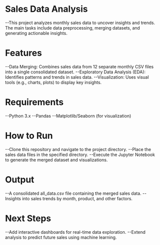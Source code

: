# Sales Data Analysis
--This project analyzes monthly sales data to uncover insights and trends. The main tasks include data preprocessing, merging datasets, and generating actionable insights.

# Features
--Data Merging: Combines sales data from 12 separate monthly CSV files into a single consolidated dataset.
--Exploratory Data Analysis (EDA): Identifies patterns and trends in sales data.
--Visualization: Uses visual tools (e.g., charts, plots) to display key insights.
# Requirements
--Python 3.x
--Pandas
--Matplotlib/Seaborn (for visualization)
# How to Run
--Clone this repository and navigate to the project directory.
--Place the sales data files in the specified directory.
--Execute the Jupyter Notebook to generate the merged dataset and visualizations.
# Output
--A consolidated all_data.csv file containing the merged sales data.
--Insights into sales trends by month, product, and other factors.
# Next Steps
--Add interactive dashboards for real-time data exploration.
--Extend analysis to predict future sales using machine learning.
